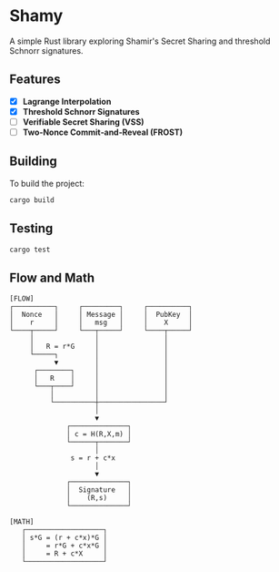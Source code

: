 # Shamy

A simple Rust library exploring Shamir's Secret Sharing and threshold Schnorr signatures.


## Features

- [x] **Lagrange Interpolation**
- [x] **Threshold Schnorr Signatures**
- [ ] **Verifiable Secret Sharing (VSS)**
- [ ] **Two‑Nonce Commit‑and‑Reveal (FROST)**

## Building

To build the project:

```bash
cargo build
```

## Testing

```bash
cargo test
```

## Flow and Math

```
[FLOW]
┌──────────┐     ┌─────────┐     ┌──────────┐
│  Nonce   │     │ Message │     │  PubKey  │
│    r     │     │   msg   │     │    X     │
└────┬─────┘     └───┬─────┘     └────┬─────┘
     │               │                │
     │   R = r*G     │                │
     └─────┐         │                │
           ▼         │                │
      ┌────────┐     │                │
      │   R    │     │                │
      └───┬────┘     │                │
          │          │                │
          └──────────┼────────────────┘
                     │
                     ▼
              ┌──────────────┐
              │ c = H(R,X,m) │
              └──────┬───────┘
                     │
               s = r + c*x
                     │
                     ▼
              ┌──────────────┐
              │  Signature   │
              │    (R,s)     │
              └──────────────┘

[MATH]
   ┌───────────────────┐
   │ s*G = (r + c*x)*G │
   │     = r*G + c*x*G │
   │     = R + c*X     │
   └───────────────────┘
```
